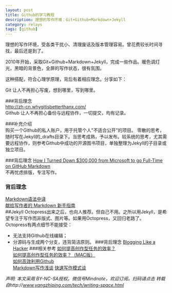 ```yaml
---
layout: post
title: Github的学习教程
description: 理想的写作环境：Git+Github+Markdown+Jekyll
category: relays
tags: [github]
---
```


理想的写作环境，受各类干扰小、清理废话及版本管理容易。曾花费较长时间寻找，最后还是到了。

2010年开始，采取Git+Github+Markdown+Jekyll，完成一些作品。暖色调灯光，黑暗的背景色，全屏的写作状态，很有氛围。

这种搭配，符合心理学原理，背后有着相应理念。分享如下：

Git
让人不再担心写废，想到哪里，写到哪里。

###背后理念  
http://zh-cn.whygitisbetterthanx.com/   
Github
让人不再担心备份与远程协作，一切提交，均有记录。

###补充介绍   
购买一个Github的私人账户，用于托管个人"不适合公开"的项目。 零散的思考，随时写在Jekyll的_drafts目录下。当思考成熟，予以发布。较系统的思考，尤其需要远程协作，则参考Github中成功的开源图书项目，单独整理为Jekyll的子目录或独立项目。

###背后理念
[How I Turned Down $300,000 from Microsoft to go Full-Time on GitHub
Markdown ](http://tom.preston-werner.com/2008/10/18/how-i-turned-down-300k.html)    
不再忧虑排版，专注写作。

### 背后理念 ###
[Markdown语法中译](http://markdown.tw/)   
[献给写作者的 Markdown 新手指南](http://jianshu.io/p/q81RER)   
##Jekyll 
Octopress出来之后，也向人推荐。但自己不用。之所以用Jekyll，是希望专注于写作而非版式、图片等。如果用Octopress，又回归老路了。 Octopress有两点细节不能接受： 


- 无法支持Github在线编辑；  
- 分源码与生成两个分支，违背简洁原则。
###背后理念
[Blogging Like a Hacker](http://tom.preston-werner.com/2008/11/17/blogging-like-a-hacker.html)
###相关参考
[如何提高创作型任务的效率？](http://www.yangzhiping.com/psy/flow.html)   
[如何提高创作型任务的效率？（MAC版）](http://www.yangzhiping.com/psy/mac.html)   
[如何高效利用Github](http://www.yangzhiping.com/tech/github.html)   
[Markdown写作浅谈](http://www.yangzhiping.com/tech/r-markdown-knitr.html)
[快速写作模式谈](http://www.yangzhiping.com/psy/writers-model.html)   

*声明: 本文采用 BY-NC-SA授权。微信号Mindnote，欢迎订阅。扫码请点击*
*转载自http://www.yangzhiping.com/tech/writing-space.html*